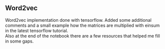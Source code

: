 ## Word2vec 

Word2vec implementation done with tensorflow. Added some additional comments and a small example 
how the matrices are multiplied with einsum in the latest tensorflow tutorial.
<br>Also at the end of the notebook there are a few resources that helped me fill in some gaps.
